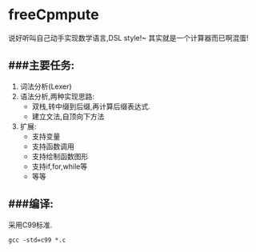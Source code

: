 freeCpmpute
===================================
说好听叫自己动手实现数学语言,DSL style!~
其实就是一个计算器而已啊混蛋!

###主要任务:
-----------------------------------
1. 词法分析(Lexer)
2. 语法分析,两种实现思路:
	- 双栈,转中缀到后缀,再计算后缀表达式.
	- 建立文法,自顶向下方法
3. 扩展:
	- 支持变量
	- 支持函数调用
	- 支持绘制函数图形
	- 支持if,for,while等
	- 等等

###编译:
-----------------------------------
采用C99标准.      
    
    gcc -std=c99 *.c
